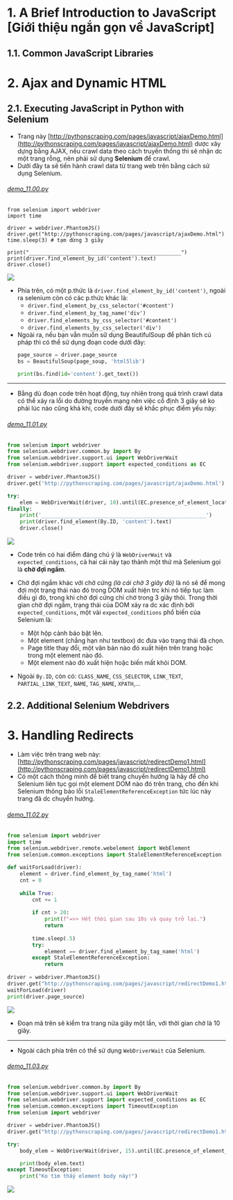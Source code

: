# 1. A Brief Introduction to JavaScript [Giới thiệu ngắn gọn về JavaScript]
## 1.1. Common JavaScript Libraries

# 2. Ajax and Dynamic HTML
## 2.1. Executing JavaScript in Python with Selenium
* Trang này [http://pythonscraping.com/pages/javascript/ajaxDemo.html](http://pythonscraping.com/pages/javascript/ajaxDemo.html) dược xây dựng bằng AJAX, nếu crawl data theo cách truyến thống thì sẽ nhận dc một trang rỗng, nên phải sử dụng **Selenium** để crawl.
* Dưới đây ta sẽ tiến hành crawl data từ trang web trên bằng cách sử dụng Selenium.

###### [demo_11.00.py](demo_11.00.py)
```
from selenium import webdriver
import time

driver = webdriver.PhantomJS()
driver.get("http://pythonscraping.com/pages/javascript/ajaxDemo.html")
time.sleep(3) # tạm dừng 3 giây

print("_________________________________________________")
print(driver.find_element_by_id('content').text)
driver.close()
```
![](images/11.00.png)

* Phía trên, có một p.thức là `driver.find_element_by_id('content')`, ngoài ra selenium còn có các p.thức khác là:
  * `driver.find_element_by_css_selector('#content')`
  * `driver.find_element_by_tag_name('div')`
  * `driver.find_elements_by_css_selector('#content')`
  * `driver.find_elements_by_css_selector('div')`
* Ngoài ra, nếu bạn vẫn muốn sữ dụng BeautifulSoup để phân tích cú pháp thì có thể sử dụng đoạn code dưới đây:
  ```python
  page_source = driver.page_source
  bs = BeautifulSoup(page_soup, 'html5lib')

  print(bs.find(id='content').get_text())
  ```

<hr>

* Bằng dù đoạn code trên hoạt động, tuy nhiên trong quá trình crawl data có thể xảy ra lỗi do đường truyền mạng nên việc cố định 3 giây sẽ ko phải lúc nào cũng khả khi, code dưới đây sẽ khắc phục điểm yếu này:

###### [demo_11.01.py](demo_11.01.py)
```python
from selenium import webdriver
from selenium.webdriver.common.by import By
from selenium.webdriver.support.ui import WebDriverWait
from selenium.webdriver.support import expected_conditions as EC

driver = webdriver.PhantomJS()
driver.get('http://pythonscraping.com/pages/javascript/ajaxDemo.html')

try:
    elem = WebDriverWait(driver, 10).until(EC.presence_of_element_located((By.ID, 'loadedButton'))) # loadedButton là id của cái button trên web đó, inspect mà coi, dòng này có nghĩa là chờ cho cái button này hiện lên
finally:
    print('_____________________________________________________')
    print(driver.find_element(By.ID, 'content').text)
    driver.close()
```
![](images/11.01.png)

* Code trên có hai điểm đáng chú ý là `WebDriverWait` và `expected_conditions`, cả hai cái này tạo thành một thứ mà Selenium gọi là **chờ đợi ngầm**.
* Chờ đợi ngầm khác với chờ cứng _(là cái chờ 3 giây đó)_ là nó sẽ để mong đợi một trạng thái nào đó trong DOM xuất hiện trc khi nó tiếp tục làm điều gì đó, trong khi chờ đợi cứng chỉ chờ trong 3 giây thôi. Trong thời gian chờ đợi ngầm, trạng thái của DOM xảy ra dc xác định bởi `expected_conditions`, một vài `expected_conditions` phổ biến của Selenium là:
  * Một hộp cảnh báo bật lên.
  * Một element (chẳng hạn như textbox) dc đưa vào trạng thái đã chọn.
  * Page title thay đổi, một văn bản nào đó xuất hiện trên trang hoặc trong một element nào đó.
  * Một element nào đó xuất hiện hoặc biến mất khỏi DOM.

* Ngoài `By.ID`, còn có: `CLASS_NAME`, `CSS_SELECTOR`, `LINK_TEXT`, `PARTIAL_LINK_TEXT`, `NAME`, `TAG_NAME`, `XPATH`,...

## 2.2. Additional Selenium Webdrivers
# 3. Handling Redirects
* Làm việc trên trang web này: [http://pythonscraping.com/pages/javascript/redirectDemo1.html](http://pythonscraping.com/pages/javascript/redirectDemo1.html)
* Có một cách thông minh để biết trang chuyển hướng là hãy để cho Selenium liên tục gọi một element DOM nào đó trên trang, cho đến khi Selenium thông báo lỗi `StaleElementReferenceException` tức lúc này trang đã dc chuyển hướng.

###### [demo_11.02.py](demo_11.02.py)
```python
from selenium import webdriver
import time
from selenium.webdriver.remote.webelement import WebElement
from selenium.common.exceptions import StaleElementReferenceException

def waitForLoad(driver):
    element = driver.find_element_by_tag_name('html')
    cnt = 0
    
    while True:
        cnt += 1
        
        if cnt > 20:
            print(f"=>> Hết thời gian sau 10s và quay trở lại.")
            return
        
        time.sleep(.5)
        try:
            element == driver.find_element_by_tag_name('html')
        except StaleElementReferenceException:
            return
        
driver = webdriver.PhantomJS()
driver.get("http://pythonscraping.com/pages/javascript/redirectDemo1.html")
waitForLoad(driver)
print(driver.page_source)
```
![](images/11.02.png)

* Đoạn mã trên sẽ kiểm tra trang nửa giây một lần, với thời gian chờ là 10 giây.

<hr>

* Ngoài cách phía trên có thể sử dụng `WebDriverWait` của Selenium.
###### [demo_11.03.py](demo_11.03.py)
```python
from selenium.webdriver.common.by import By
from selenium.webdriver.support.ui import WebDriverWait
from selenium.webdriver.support import expected_conditions as EC
from selenium.common.exceptions import TimeoutException
from selenium import webdriver

driver = webdriver.PhantomJS()
driver.get("http://pythonscraping.com/pages/javascript/redirectDemo1.html")

try:
    body_elem = WebDriverWait(driver, 15).until(EC.presence_of_element_located((By.XPATH, '//body[contains(text(), "This is the page you are looking for!")]')))

    print(body_elem.text)
except TimeoutException:
    print("Ko tìm thấy element body này!")
```
![](images/11.03.png)
